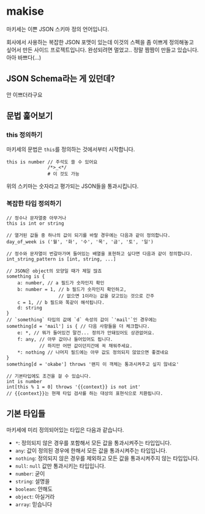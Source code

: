 # makise
마키세는 이쁜 JSON 스키마 정의 언어입니다.

회사에서 사용하는 복잡한 JSON 포맷이 있는데 이것의 스펙을 좀 이쁘게 정의해놓고 싶어서 만든 사이드 프로젝트입니다.
완성되려면 멀었고.. 정말 짬짬이 만들고 있습니다. 아아 바쁘다(...)


## JSON Schema라는 게 있던데?
안 이쁘더라구요


## 문법 훑어보기

### this 정의하기
마키세의 문법은 `this`를 정의하는 것에서부터 시작합니다.
```makise
this is number // 주석도 쓸 수 있어요
               /*>_<*/
               # 이 것도 가능
```
위의 스키마는 숫자라고 평가되는 JSON들을 통과시킵니다.

### 복잡한 타입 정의하기
```makise
// 정수나 문자열중 아무거나
this is int or string

// 열거된 값들 중 하나의 값이 되기를 바랄 경우에는 다음과 같이 정의합니다.
day_of_week is ('월', '화', '수', '목', '금', '토', '일')

// 정수와 문자열이 번갈아가며 들어있는 배열을 표현하고 싶다면 다음과 같이 정의합니다.
int_string_pattern is [int, string, ...]

// JSON은 object의 모양일 때가 제일 많죠
something is {
    a: number, // a 필드가 숫자인지 확인
    b: number = 1, // b 필드가 숫자인지 확인하고,
                   // 없으면 1이라는 값을 갖고있는 것으로 간주
    c = 1, // b 필드와 똑같이 해석됩니다.
    d: string
}
// `something` 타입의 값에 `d` 속성의 값이 `'mail'`인 경우에는
something[d = 'mail'] is { // 다음 사항들을 더 체크합니다.
    e: *, // 뭐가 들어있건 말건... 정의가 안돼있어도 상관없어요.
    f: any, // 아무 값이나 들어있어도 됩니다.
            // 하지만 어떤 값이던지간에 꼭 채워주세요.
    *: nothing // 나머지 필드에는 아무 값도 정의되지 않았으면 좋겠네요
}
something[d = 'okabe'] throws '왠지 이 객체는 통과시켜주고 싶지 않네요'

// 기본타입에도 조건을 걸 수 있습니다.
int is number
int[this % 1 = 0] throws '{{context}} is not int'
// {{context}}는 현재 타입 검사를 하는 대상의 표현식으로 치환됩니다.
```


## 기본 타입들
마키세에 미리 정의되어있는 타입은 다음과 같습니다.

* `*`: 정의되지 않은 경우를 포함해서 모든 값을 통과시켜주는 타입입니다.
* `any`: 값이 정의된 경우에 한해서 모든 값을 통과시켜주는 타입입니다.
* `nothing`: 정의되지 않은 경우를 제외하고 모든 값을 통과시켜주지 않는 타입입니다.
* `null`: `null` 값만 통과시키는 타입입니다.
* `number`: 굳이
* `string`: 설명을
* `boolean`: 안해도
* `object`: 아실거라
* `array`: 믿습니다

